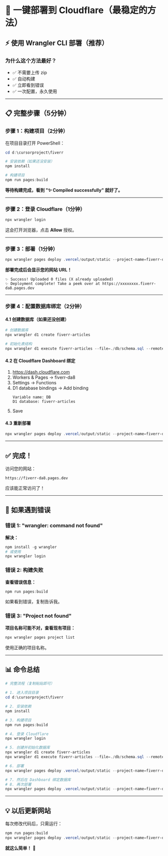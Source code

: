 # 🚀 一键部署到 Cloudflare（最稳定的方法）

## ⚡ 使用 Wrangler CLI 部署（推荐）

### 为什么这个方法最好？
- ✅ 不需要上传 zip
- ✅ 自动构建
- ✅ 立即看到错误
- ✅ 一次配置，永久使用

---

## 📋 完整步骤（5分钟）

### 步骤 1：构建项目（2分钟）

在项目目录打开 PowerShell：

```powershell
cd d:\cursorproject\fiverr

# 安装依赖（如果还没安装）
npm install

# 构建项目
npm run pages:build
```

**等待构建完成，看到 "✨ Compiled successfully" 就好了。**

---

### 步骤 2：登录 Cloudflare（1分钟）

```powershell
npx wrangler login
```

这会打开浏览器，点击 **Allow** 授权。

---

### 步骤 3：部署（1分钟）

```powershell
npx wrangler pages deploy .vercel/output/static --project-name=fiverr-da8
```

**部署完成后会显示您的网站 URL！**

```
✨ Success! Uploaded 0 files (X already uploaded)
✨ Deployment complete! Take a peek over at https://xxxxxxxx.fiverr-da8.pages.dev
```

---

### 步骤 4：配置数据库绑定（2分钟）

#### 4.1 创建数据库（如果还没创建）

```powershell
# 创建数据库
npx wrangler d1 create fiverr-articles

# 初始化表结构
npx wrangler d1 execute fiverr-articles --file=./db/schema.sql --remote
```

#### 4.2 在 Cloudflare Dashboard 绑定

1. https://dash.cloudflare.com
2. Workers & Pages → fiverr-da8
3. Settings → Functions
4. D1 database bindings → Add binding
   ```
   Variable name: DB
   D1 database: fiverr-articles
   ```
5. Save

#### 4.3 重新部署

```powershell
npx wrangler pages deploy .vercel/output/static --project-name=fiverr-da8
```

---

## ✅ 完成！

访问您的网站：
```
https://fiverr-da8.pages.dev
```

应该能正常访问了！

---

## 🔧 如果遇到错误

### 错误 1: "wrangler: command not found"

**解决：**
```powershell
npm install -g wrangler
# 或使用
npx wrangler login
```

### 错误 2: 构建失败

**查看错误信息：**
```powershell
npm run pages:build
```

如果看到错误，复制告诉我。

### 错误 3: "Project not found"

**项目名称可能不对，查看现有项目：**
```powershell
npx wrangler pages project list
```

使用正确的项目名称。

---

## 📊 命令总结

```powershell
# 完整流程（复制粘贴即可）

# 1. 进入项目目录
cd d:\cursorproject\fiverr

# 2. 安装依赖
npm install

# 3. 构建项目
npm run pages:build

# 4. 登录 Cloudflare
npx wrangler login

# 5. 创建并初始化数据库
npx wrangler d1 create fiverr-articles
npx wrangler d1 execute fiverr-articles --file=./db/schema.sql --remote

# 6. 部署
npx wrangler pages deploy .vercel/output/static --project-name=fiverr-da8

# 7. 然后在 Dashboard 绑定数据库
# 8. 再次部署
npx wrangler pages deploy .vercel/output/static --project-name=fiverr-da8
```

---

## 💡 以后更新网站

每次修改代码后，只需运行：

```powershell
npm run pages:build
npx wrangler pages deploy .vercel/output/static --project-name=fiverr-da8
```

**就这么简单！** 🎉


